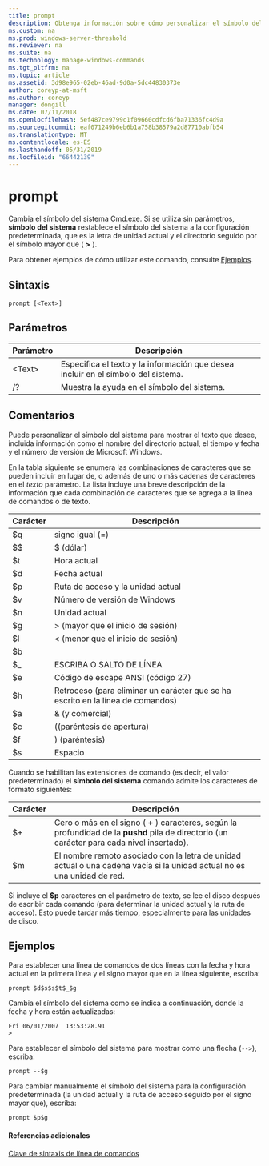 ```yaml
---
title: prompt
description: Obtenga información sobre cómo personalizar el símbolo del sistema.
ms.custom: na
ms.prod: windows-server-threshold
ms.reviewer: na
ms.suite: na
ms.technology: manage-windows-commands
ms.tgt_pltfrm: na
ms.topic: article
ms.assetid: 3d98e965-02eb-46ad-9d0a-5dc44830373e
author: coreyp-at-msft
ms.author: coreyp
manager: dongill
ms.date: 07/11/2018
ms.openlocfilehash: 5ef487ce9799c1f09660cdfcd6fba71336fc4d9a
ms.sourcegitcommit: eaf071249b6eb6b1a758b38579a2d87710abfb54
ms.translationtype: MT
ms.contentlocale: es-ES
ms.lasthandoff: 05/31/2019
ms.locfileid: "66442139"
---
```

# <a name="prompt"></a>prompt



Cambia el símbolo del sistema Cmd.exe. Si se utiliza sin parámetros, **símbolo del sistema** restablece el símbolo del sistema a la configuración predeterminada, que es la letra de unidad actual y el directorio seguido por el símbolo mayor que ( **>** ).

Para obtener ejemplos de cómo utilizar este comando, consulte [Ejemplos](#BKMK_examples).

## <a name="syntax"></a>Sintaxis

```
prompt [<Text>]
```

## <a name="parameters"></a>Parámetros

|Parámetro|Descripción|
|---------|-----------|
|\<Text>|Especifica el texto y la información que desea incluir en el símbolo del sistema.|
|/?|Muestra la ayuda en el símbolo del sistema.|

## <a name="remarks"></a>Comentarios

Puede personalizar el símbolo del sistema para mostrar el texto que desee, incluida información como el nombre del directorio actual, el tiempo y fecha y el número de versión de Microsoft Windows.

En la tabla siguiente se enumera las combinaciones de caracteres que se pueden incluir en lugar de, o además de uno o más cadenas de caracteres en el *texto* parámetro. La lista incluye una breve descripción de la información que cada combinación de caracteres que se agrega a la línea de comandos o de texto.  

| Carácter |                                 Descripción                                 |
|-----------|-----------------------------------------------------------------------------|
|    $q     |                               signo igual (=)                                |
|    $$     |                               $ (dólar)                               |
|    $t     |                                Hora actual                                 |
|    $d     |                                Fecha actual                                 |
|    $p     |                           Ruta de acceso y la unidad actual                            |
|    $v     |                           Número de versión de Windows                            |
|    $n     |                                Unidad actual                                |
|    $g     |                            > (mayor que el inicio de sesión)                            |
|    $l     |                             < (menor que el inicio de sesión)                              |
|    $b     |                                                                             |
|    $_     |                               ESCRIBA O SALTO DE LÍNEA                                |
|    $e     |                         Código de escape ANSI (código 27)                          |
|    $h     | Retroceso (para eliminar un carácter que se ha escrito en la línea de comandos) |
|    $a     |                                & (y comercial)                                |
|    $c     |                            ((paréntesis de apertura)                             |
|    $f     |                            ) (paréntesis)                            |
|    $s     |                                    Espacio                                    |

Cuando se habilitan las extensiones de comando (es decir, el valor predeterminado) el **símbolo del sistema** comando admite los caracteres de formato siguientes:  

|Carácter|Descripción|
|---------|-----------|
|$+|Cero o más en el signo ( **+** ) caracteres, según la profundidad de la **pushd** pila de directorio (un carácter para cada nivel insertado).|
|$m|El nombre remoto asociado con la letra de unidad actual o una cadena vacía si la unidad actual no es una unidad de red.|

Si incluye el **$p** caracteres en el parámetro de texto, se lee el disco después de escribir cada comando (para determinar la unidad actual y la ruta de acceso). Esto puede tardar más tiempo, especialmente para las unidades de disco.

## <a name="BKMK_examples"></a>Ejemplos

Para establecer una línea de comandos de dos líneas con la fecha y hora actual en la primera línea y el signo mayor que en la línea siguiente, escriba:
```
prompt $d$s$s$t$_$g 
```
Cambia el símbolo del sistema como se indica a continuación, donde la fecha y hora están actualizadas:
```
Fri 06/01/2007  13:53:28.91
>
```
Para establecer el símbolo del sistema para mostrar como una flecha (`-->`), escriba:
```
prompt --$g
```
Para cambiar manualmente el símbolo del sistema para la configuración predeterminada (la unidad actual y la ruta de acceso seguido por el signo mayor que), escriba:
```
prompt $p$g
```

#### <a name="additional-references"></a>Referencias adicionales

[Clave de sintaxis de línea de comandos](command-line-syntax-key.md)